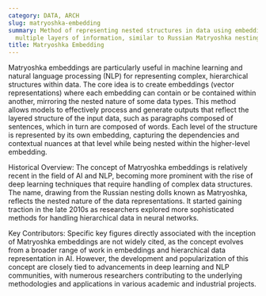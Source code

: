 ```yaml
---
category: DATA, ARCH
slug: matryoshka-embedding
summary: Method of representing nested structures in data using embeddings that encapsulate
  multiple layers of information, similar to Russian Matryoshka nesting dolls.
title: Matryoshka Embedding
---
```


Matryoshka embeddings are particularly useful in machine learning and natural language processing (NLP) for representing complex, hierarchical structures within data. The core idea is to create embeddings (vector representations) where each embedding can contain or be contained within another, mirroring the nested nature of some data types. This method allows models to effectively process and generate outputs that reflect the layered structure of the input data, such as paragraphs composed of sentences, which in turn are composed of words. Each level of the structure is represented by its own embedding, capturing the dependencies and contextual nuances at that level while being nested within the higher-level embedding.

Historical Overview: The concept of Matryoshka embeddings is relatively recent in the field of AI and NLP, becoming more prominent with the rise of deep learning techniques that require handling of complex data structures. The name, drawing from the Russian nesting dolls known as Matryoshka, reflects the nested nature of the data representations. It started gaining traction in the late 2010s as researchers explored more sophisticated methods for handling hierarchical data in neural networks.

Key Contributors: Specific key figures directly associated with the inception of Matryoshka embeddings are not widely cited, as the concept evolves from a broader range of work in embeddings and hierarchical data representation in AI. However, the development and popularization of this concept are closely tied to advancements in deep learning and NLP communities, with numerous researchers contributing to the underlying methodologies and applications in various academic and industrial projects.